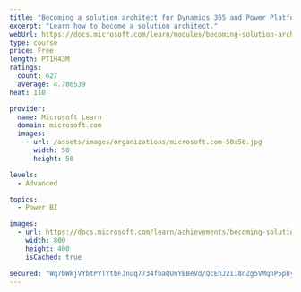 ```yaml
---
title: "Becoming a solution architect for Dynamics 365 and Power Platform"
excerpt: "Learn how to become a solution architect."
webUrl: https://docs.microsoft.com/learn/modules/becoming-solution-architect/
type: course
price: Free
length: PT1H43M
ratings:
  count: 627
  average: 4.706539
heat: 110

provider:
  name: Microsoft Learn
  domain: microsoft.com
  images:
    - url: /assets/images/organizations/microsoft.com-50x50.jpg
      width: 50
      height: 50

levels:
  - Advanced

topics:
  - Power BI

images:
  - url: https://docs.microsoft.com/learn/achievements/becoming-solution-architect-social.png
    width: 800
    height: 400
    isCached: true

secured: "Wq7bWkjVYbtPYTYtbFJnuq7734fbaQUnYEBeVd/QcEhJ2ii8nZg5VMqhP5p8ygc0cxuKH+hElZwXnl98IrBcgEcjrDz+PnST3sNNeAE83W2JnMvanwF94yrb4sIKsuw1bRBiAb/o2Uk3Z0gxmjaZr/oRLUo572WcMzvxQXCjhGiSQf0Xah2btxtryA2dtr66NCGsadplVNZdpIPV0QbuY5jngS2AiosahIYwkx7fSCNdckOFL8Q5KItVkzoPhaKUTw2Eg94D1ifITAdMXc/Ett4b2i5uTLyGyt6hkYh3Bv6qmEkNK+Yp+N9uZiFSo5e9tXuqfcO9YQQjIhtvgcEqI6u0MBgRfCC+V8JiBOzdAh1++Du8lAIUuuw7ReGrSrbXtzT+ebp2leLsKQnhb/dhnDNfSAAX+5pVK4E0TDTtPZY=;r3KMOp9RMZAG8+syXBxaGQ=="
---
```


